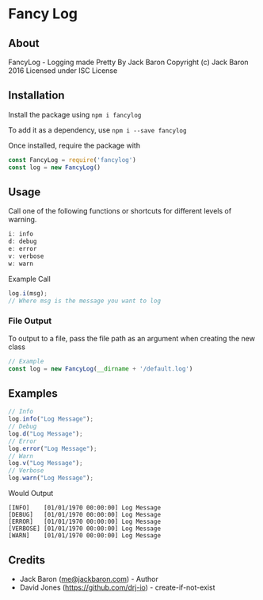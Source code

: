 # Fancy Log

## About
FancyLog - Logging made Pretty
By Jack Baron
Copyright (c) Jack Baron 2016
Licensed under ISC License

## Installation
Install the package using
```npm i fancylog```

To add it as a dependency, use
```npm i --save fancylog```

Once installed, require the package with

```js
const FancyLog = require('fancylog')
const log = new FancyLog()
```

## Usage
Call one of the following functions or shortcuts for different levels of warning.

```js
i: info
d: debug
e: error
v: verbose
w: warn
```

Example Call

```js
log.i(msg);
// Where msg is the message you want to log
```

### File Output
To output to a file, pass the file path as an argument when creating the new class

```js
// Example
const log = new FancyLog(__dirname + '/default.log')
```

## Examples

```js
// Info
log.info("Log Message");
// Debug
log.d("Log Message");
// Error
log.error("Log Message");
// Warn
log.v("Log Message");
// Verbose
log.warn("Log Message");
```

Would Output

```
[INFO]    [01/01/1970 00:00:00] Log Message
[DEBUG]   [01/01/1970 00:00:00] Log Message
[ERROR]   [01/01/1970 00:00:00] Log Message
[VERBOSE] [01/01/1970 00:00:00] Log Message
[WARN]    [01/01/1970 00:00:00] Log Message
```

## Credits
- Jack Baron (me@jackbaron.com) - Author
- David Jones (https://github.com/drj-io) - create-if-not-exist